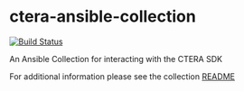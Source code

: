 # ctera-ansible-collection
[![Build Status](https://travis-ci.com/ctera/ctera-ansible-collections.svg?branch=master)](https://travis-ci.com/ctera/ctera-ansible-collections)

An Ansible Collection for interacting with the CTERA SDK

For additional information please see the collection [README](ansible_collections/ctera/ctera/README.md)
